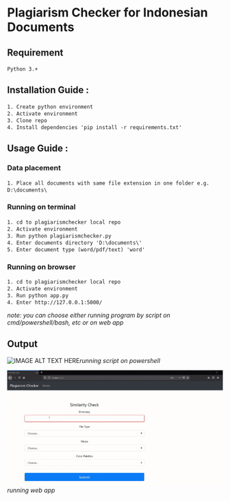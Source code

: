 # Plagiarism Checker for Indonesian Documents

## Requirement
    Python 3.+

## Installation Guide :
    1. Create python environment
    2. Activate environment
    3. Clone repo
    4. Install dependencies 'pip install -r requirements.txt'

## Usage Guide :
### Data placement
    1. Place all documents with same file extension in one folder e.g. D:\documents\

### Running on terminal
    1. cd to plagiarismchecker local repo
    2. Activate environment
    3. Run python plagiarismchecker.py
    4. Enter documents directory 'D:\documents\'
    5. Enter document type (word/pdf/text) 'word'

### Running on browser
    1. cd to plagiarismchecker local repo
    2. Activate environment
    3. Run python app.py
    4. Enter http://127.0.0.1:5000/

*note: you can choose either running program by script on cmd/powershell/bash, etc or on web app*



## Output
![IMAGE ALT TEXT HERE](https://github.com/mdsatria/plagiarismchecker/raw/master/resources/run_terminal.gif)*running script on powershell*

![IMAGE ALT TEXT HERE](https://github.com/mdsatria/plagiarismchecker/raw/master/resources/run_web2.gif)*running web app*
